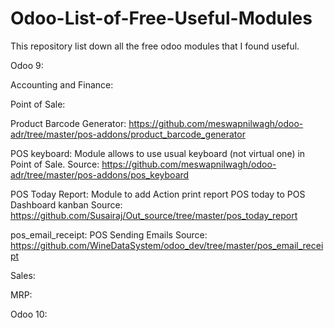 # Odoo-List-of-Free-Useful-Modules
This repository list down all the free odoo modules that I found useful. 


Odoo 9:

Accounting and Finance:

Point of Sale:

Product Barcode Generator:
https://github.com/meswapnilwagh/odoo-adr/tree/master/pos-addons/product_barcode_generator

POS keyboard: Module allows to use usual keyboard (not virtual one) in Point of Sale.
Source: https://github.com/meswapnilwagh/odoo-adr/tree/master/pos-addons/pos_keyboard

POS Today Report: Module to add Action print report POS today to POS Dashboard kanban
Source: https://github.com/Susairaj/Out_source/tree/master/pos_today_report

pos_email_receipt: POS Sending Emails
Source: https://github.com/WineDataSystem/odoo_dev/tree/master/pos_email_receipt


Sales:

MRP:





Odoo 10:

